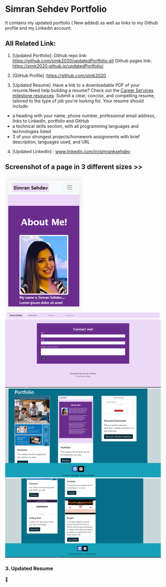 # Simran Sehdev Portfolio

It contains my updated portfolio ( New added) as well as links to my Github profile and my Linkedin account.

## All Related Link:

1. [Updated Portfolio]: 
Github repo link: https://github.com/simk2020/updatedPortfolio.git
Github pages link:  https://simk2020.github.io/updatedPortfolio/.

2. [GitHub Profile] :https://github.com/simk2020

3. [Updated Resume] :Have a link to a downloadable PDF of your resume.Need help building a resume? Check out the [Career Services milestone resources](https://sites.google.com/2u.com/careerservices-webdev/coding-milestones/milestone-develop-your-resume).
Submit a clear, concise, and compelling resume, tailored to the type of job you’re looking for.
Your resume should include:
* a heading with your name, phone number, professional email address, links to LinkedIn, portfolio and GitHub
* a technical skills section, with all programming languages and technologies listed
* 3 of your strongest projects/homework assignments with brief description, languages used, and URL

4. [Updated LinkedIn] : www.linkedin.com/in/simranksehdev 

## Screenshot of a page in 3 different sizes >>

![demonstration](.\assets\images\S1.png)
![demonstration](.\assets\images\L3.png)
![demonstration](.\assets\images\new1.png)
![demonstration](.\assets\images\new2.png)



### 3. Updated Resume

💁 

